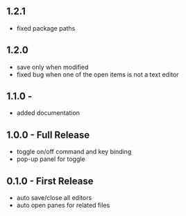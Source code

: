 ## 1.2.1
* fixed package paths

## 1.2.0
* save only when modified
* fixed bug when one of the open items is not a text editor

## 1.1.0 -
* added documentation

## 1.0.0 - Full Release
* toggle on/off command and key binding
* pop-up panel for toggle

## 0.1.0 - First Release
* auto save/close all editors
* auto open panes for related files
